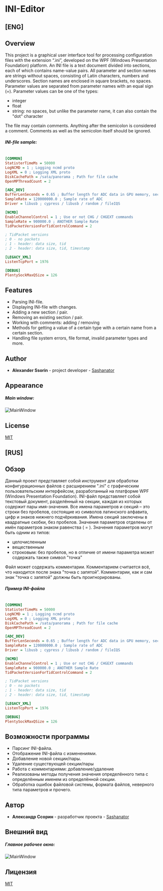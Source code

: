 # INI-Editor

## [ENG]
## Overview
This project is a graphical user interface tool for processing configuration files with the extension “.ini”, developed on the WPF (Windows Presentation Foundation) platform.
An INI file is a text document divided into sections, each of which contains name-value pairs.
All parameter and section names are strings without spaces, consisting of Latin characters, numbers and underscores. Section names are enclosed in square brackets, no spaces. Parameter values ​​are separated from parameter names with an equal sign (=).
Parameter values can be one of the types:
- integer
- float
- string: no spaces, but unlike the parameter name, it can also contain the "dot" character

The file may contain comments. Anything after the semicolon is considered a comment. Comments as well as the semicolon itself should be ignored.

##### INI-file sample:
#
```INI
[COMMON]
StatisterTimeMs = 50000
LogNCMD = 1 ; Logging ncmd proto
LogXML = 0 ; Logging XML proto
DiskCachePath = /sata/panorama ; Path for file cache
OpenMPThreadCount = 2

[ADC_DEV]
BufferLenSeconds = 0.65 ; Buffer length for ADC data in GPU memory, seconds
SampleRate = 120000000.0 ; Sample rate of ADC
Driver = libusb ; cypress / libusb / random / fileIQS

[NCMD]
EnableChannelControl = 1 ; Use or not CHG / CHGEXT commands
SampleRate = 900000.0 ; ANOTHER Sample Rate
TidPacketVersionForTidControlCommand = 2

; TidPacket versions
; 0 - no packets
; 1 - header: data size, tid
; 2 - header: data size, tid, timestamp

[LEGACY_XML]
ListenTcpPort = 1976

[DEBUG]
PlentySockMaxQSize = 126
```

## Features

- Parsing INI-file.
- Displaying INI-file with changes.
- Adding a new section / pair.
- Removing an existing section / pair.
- Working with comments: adding / removing
- Methods for getting a value of a certain type with a certain name from a certain section.
- Handling file system errors, file format, invalid parameter types and more.

## Author
- **Alexander Ssorin** - project developer - [Sashanator](github.com/Sashanator)

## Appearance
##### Main window:
![MainWindow](https://i.ibb.co/J33mB3V/2021-04-24-16-16-12.png)

## License
[MIT](https://choosealicense.com/licenses/mit/)

## [RUS]
## Обзор

Данный проект представляет собой инструмент для обработки конфигурационных файлов с расширением ".ini" с графическим пользовательским интерфейсом, разработанный на платформе WPF (Windows Presentation Foundation). 
INI-файл представляет собой текстовый документ, разделённый на секции, каждая из которых содержит пары имя-значения.
Все имена параметров и секций – это строки без пробелов, состоящие из символов латинского алфавита, цифр и знаков нижнего подчёркивания. Имена секций заключены в квадратные скобки, без пробелов. Значения параметров отделены от имён параметров знаком равенства ( = ).
Значения параметров могут быть одним из типов:
- целочисленным
- вещественным
- строковым: без пробелов, но в отличие от имени параметра может содержать также символ "точка"

Файл может содержать комментарии. Комментарием считается всё, что находится после знака "точка с запятой". Комментарии, как и сам знак "точка с запятой" должны быть проигнорированы.

##### Пример INI-файла
#
```INI
[COMMON]
StatisterTimeMs = 50000
LogNCMD = 1 ; Logging ncmd proto
LogXML = 0 ; Logging XML proto
DiskCachePath = /sata/panorama ; Path for file cache
OpenMPThreadCount = 2

[ADC_DEV]
BufferLenSeconds = 0.65 ; Buffer length for ADC data in GPU memory, seconds
SampleRate = 120000000.0 ; Sample rate of ADC
Driver = libusb ; cypress / libusb / random / fileIQS

[NCMD]
EnableChannelControl = 1 ; Use or not CHG / CHGEXT commands
SampleRate = 900000.0 ; ANOTHER Sample Rate
TidPacketVersionForTidControlCommand = 2

; TidPacket versions
; 0 - no packets
; 1 - header: data size, tid
; 2 - header: data size, tid, timestamp

[LEGACY_XML]
ListenTcpPort = 1976

[DEBUG]
PlentySockMaxQSize = 126
```

## Возможности программы

- Парсинг INI-файла.
- Отображение INI-файла с изменениями.
- Добавление новой секции/пары.
- Удаление существующей секции/пары
- Работа с комментариями: добавление/удаление
- Реализованы методы получения значения определённого типа с определённым именем из определённой секции.
- Обработка ошибок файловой системы, формата файлов, неверного типа параметров и прочего.

## Автор
- **Александр Ссорин** - разработчик проекта - [Sashanator](github.com/Sashanator)

## Внешний вид
##### Главное рабочее окно:
![MainWindow](https://i.ibb.co/J33mB3V/2021-04-24-16-16-12.png)

## Лицензия
[MIT](https://choosealicense.com/licenses/mit/)
